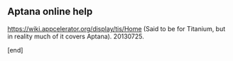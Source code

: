 ## Aptana online help

https://wiki.appcelerator.org/display/tis/Home (Said to be for Titanium, but in reality much of it covers Aptana). 20130725.

[end]
